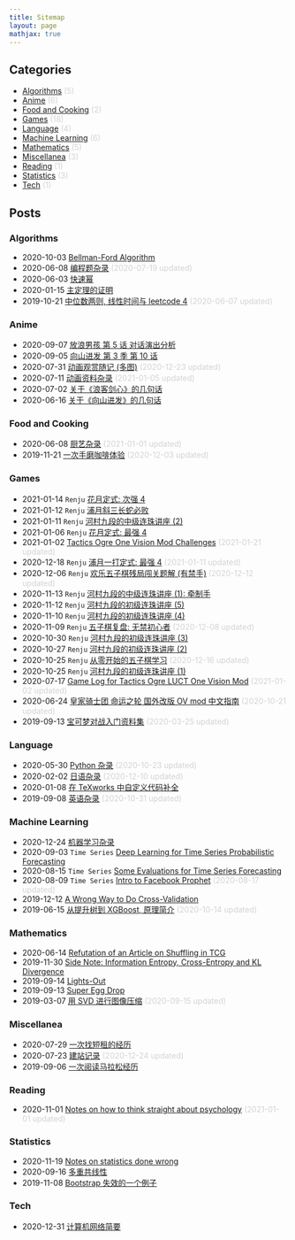 ```yaml
---
title: Sitemap
layout: page
mathjax: true
---
```



## Categories

- [Algorithms](https://shiina18.github.io/category/#/Algorithms) <font color="lightgrey">(5)</font>
- [Anime](https://shiina18.github.io/category/#/Anime) <font color="lightgrey">(6)</font>
- [Food and Cooking](https://shiina18.github.io/category/#/Food%20and%20Cooking) <font color="lightgrey">(2)</font>
- [Games](https://shiina18.github.io/category/#/Games) <font color="lightgrey">(18)</font>
- [Language](https://shiina18.github.io/category/#/Language) <font color="lightgrey">(4)</font>
- [Machine Learning](https://shiina18.github.io/category/#/Machine%20Learning) <font color="lightgrey">(6)</font>
- [Mathematics](https://shiina18.github.io/category/#/Mathematics) <font color="lightgrey">(5)</font>
- [Miscellanea](https://shiina18.github.io/category/#/Miscellanea) <font color="lightgrey">(3)</font>
- [Reading](https://shiina18.github.io/category/#/Reading) <font color="lightgrey">(1)</font>
- [Statistics](https://shiina18.github.io/category/#/Statistics) <font color="lightgrey">(3)</font>
- [Tech](https://shiina18.github.io/category/#/Tech) <font color="lightgrey">(1)</font>

## Posts


### Algorithms

- 2020-10-03 [Bellman-Ford Algorithm](https://shiina18.github.io/algorithms/2020/10/03/bellman-ford)
- 2020-06-08 [编程题杂录](https://shiina18.github.io/algorithms/2020/06/08/coding-problems-misc) <font color="lightgrey">(2020-07-19 updated)</font>
- 2020-06-03 [快速幂](https://shiina18.github.io/algorithms/2020/06/03/fast-power)
- 2020-01-15 [主定理的证明](https://shiina18.github.io/algorithms/2020/01/15/master-theorem)
- 2019-10-21 [中位数两则, 线性时间与 leetcode 4](https://shiina18.github.io/algorithms/2019/10/21/median-of-medians) <font color="lightgrey">(2020-06-07 updated)</font>

### Anime

- 2020-09-07 [放浪男孩 第 5 话 对话演出分析](https://shiina18.github.io/anime/2020/09/07/houmu-e05)
- 2020-09-05 [向山进发 第 3 季 第 10 话](https://shiina18.github.io/anime/2020/09/05/yamasusu-se03ep10)
- 2020-07-31 [动画观赏随记 (多图)](https://shiina18.github.io/anime/2020/07/31/watching-anime) <font color="lightgrey">(2020-12-23 updated)</font>
- 2020-07-11 [动画资料杂录](https://shiina18.github.io/anime/2020/07/11/anime-misc) <font color="lightgrey">(2021-01-05 updated)</font>
- 2020-07-02 [关于《浪客剑心》的几句话](https://shiina18.github.io/anime/2020/07/02/about-kenshin)
- 2020-06-16 [关于《向山进发》的几句话](https://shiina18.github.io/anime/2020/06/16/about-yamasusu)

### Food and Cooking

- 2020-06-08 [厨艺杂录](https://shiina18.github.io/food%20and%20cooking/2020/06/08/cooking-misc) <font color="lightgrey">(2021-01-01 updated)</font>
- 2019-11-21 [一次手磨咖啡体验](https://shiina18.github.io/food%20and%20cooking/2019/11/21/brew-coffee) <font color="lightgrey">(2020-12-03 updated)</font>

### Games

- 2021-01-14 `Renju` [花月定式: 次强 4](https://shiina18.github.io/games/2021/01/14/kagetsu-2)
- 2021-01-12 `Renju` [浦月斜三长蛇必败](https://shiina18.github.io/games/2021/01/12/hogetsu-sureloss)
- 2021-01-11 `Renju` [河村九段的中级连珠讲座 (2)](https://shiina18.github.io/games/2021/01/11/renju-kouza-intermediate-2)
- 2021-01-06 `Renju` [花月定式: 最强 4](https://shiina18.github.io/games/2021/01/06/kagetsu-1)
- 2021-01-02 [Tactics Ogre One Vision Mod Challenges](https://shiina18.github.io/games/2021/01/02/to-challenges) <font color="lightgrey">(2021-01-21 updated)</font>
- 2020-12-18 `Renju` [浦月一打定式: 最强 4](https://shiina18.github.io/games/2020/12/18/hogetsu-1) <font color="lightgrey">(2021-01-11 updated)</font>
- 2020-12-06 `Renju` [欢乐五子棋残局闯关题解 (有禁手)](https://shiina18.github.io/games/2020/12/06/renju-solutions) <font color="lightgrey">(2020-12-12 updated)</font>
- 2020-11-13 `Renju` [河村九段的中级连珠讲座 (1): 牵制手](https://shiina18.github.io/games/2020/11/13/renju-kouza-intermediate)
- 2020-11-12 `Renju` [河村九段的初级连珠讲座 (5)](https://shiina18.github.io/games/2020/11/12/renju-kouza-beginner-5)
- 2020-11-10 `Renju` [河村九段的初级连珠讲座 (4)](https://shiina18.github.io/games/2020/11/10/renju-kouza-beginner-4)
- 2020-11-09 `Renju` [五子棋复盘: 无禁初心者](https://shiina18.github.io/games/2020/11/09/renju-review) <font color="lightgrey">(2020-12-08 updated)</font>
- 2020-10-30 `Renju` [河村九段的初级连珠讲座 (3)](https://shiina18.github.io/games/2020/10/30/renju-kouza-beginner-3)
- 2020-10-27 `Renju` [河村九段的初级连珠讲座 (2)](https://shiina18.github.io/games/2020/10/27/renju-kouza-beginner-2)
- 2020-10-25 `Renju` [从零开始的五子棋学习](https://shiina18.github.io/games/2020/10/25/renju-from-zero) <font color="lightgrey">(2020-12-16 updated)</font>
- 2020-10-25 `Renju` [河村九段的初级连珠讲座 (1)](https://shiina18.github.io/games/2020/10/25/renju-kouza-beginner)
- 2020-07-17 [Game Log for Tactics Ogre LUCT One Vision Mod](https://shiina18.github.io/games/2020/07/17/game-log-for-to-ov-mod) <font color="lightgrey">(2021-01-02 updated)</font>
- 2020-06-24 [皇家骑士团 命运之轮 国外改版 OV mod 中文指南](https://shiina18.github.io/games/2020/06/24/ov-guide) <font color="lightgrey">(2020-10-21 updated)</font>
- 2019-09-13 [宝可梦对战入门资料集](https://shiina18.github.io/games/2019/09/13/pokemon-showdown) <font color="lightgrey">(2020-03-25 updated)</font>

### Language

- 2020-05-30 [Python 杂录](https://shiina18.github.io/language/2020/05/30/python-misc) <font color="lightgrey">(2020-10-23 updated)</font>
- 2020-02-02 [日语杂录](https://shiina18.github.io/language/2020/02/02/japanese-misc) <font color="lightgrey">(2020-12-10 updated)</font>
- 2020-01-08 [在 TeXworks 中自定义代码补全](https://shiina18.github.io/language/2020/01/08/tex-autocompletion)
- 2019-09-08 [英语杂录](https://shiina18.github.io/language/2019/09/08/english-misc) <font color="lightgrey">(2020-10-31 updated)</font>

### Machine Learning

- 2020-12-24 [机器学习杂录](https://shiina18.github.io/machine%20learning/2020/12/24/ml-misc)
- 2020-09-03 `Time Series` [Deep Learning for Time Series Probabilistic Forecasting](https://shiina18.github.io/machine%20learning/2020/09/03/dl-ts)
- 2020-08-15 `Time Series` [Some Evaluations for Time Series Forecasting](https://shiina18.github.io/machine%20learning/2020/08/15/ts-evaluations)
- 2020-08-09 `Time Series` [Intro to Facebook Prophet](https://shiina18.github.io/machine%20learning/2020/08/09/facebook-prophet) <font color="lightgrey">(2020-08-17 updated)</font>
- 2019-12-12 [A Wrong Way to Do Cross-Validation](https://shiina18.github.io/machine%20learning/2019/12/12/wrong-cv)
- 2019-06-15 [从提升树到 XGBoost, 原理简介](https://shiina18.github.io/machine%20learning/2019/06/15/xgb) <font color="lightgrey">(2020-10-14 updated)</font>

### Mathematics

- 2020-06-14 [Refutation of an Article on Shuffling in TCG](https://shiina18.github.io/mathematics/2020/06/14/refutation-on-shuffling)
- 2019-11-30 [Side Note: Information Entropy, Cross-Entropy and KL Divergence](https://shiina18.github.io/mathematics/2019/11/30/entropy)
- 2019-09-14 [Lights-Out](https://shiina18.github.io/mathematics/2019/09/14/lights-out)
- 2019-09-13 [Super Egg Drop](https://shiina18.github.io/mathematics/2019/09/13/super-egg-drop)
- 2019-03-07 [用 SVD 进行图像压缩](https://shiina18.github.io/mathematics/2019/03/07/svd) <font color="lightgrey">(2020-09-15 updated)</font>

### Miscellanea

- 2020-07-29 [一次找短租的经历](https://shiina18.github.io/miscellanea/2020/07/29/short-term-rent)
- 2020-07-23 [建站记录](https://shiina18.github.io/miscellanea/2020/07/23/site-building) <font color="lightgrey">(2020-12-24 updated)</font>
- 2019-09-06 [一次阅读马拉松经历](https://shiina18.github.io/miscellanea/2019/09/06/reading-marathon)

### Reading

- 2020-11-01 [Notes on how to think straight about psychology](https://shiina18.github.io/reading/2020/11/01/notes-on-psychology) <font color="lightgrey">(2021-01-01 updated)</font>

### Statistics

- 2020-11-19 [Notes on statistics done wrong](https://shiina18.github.io/statistics/2020/11/19/wrong-stats)
- 2020-09-16 [多重共线性](https://shiina18.github.io/statistics/2020/09/16/multicollinearity)
- 2019-11-08 [Bootstrap 失效的一个例子](https://shiina18.github.io/statistics/2019/11/08/bootstrap-fail)

### Tech

- 2020-12-31 [计算机网络简要](https://shiina18.github.io/tech/2020/12/31/computer-networks)
